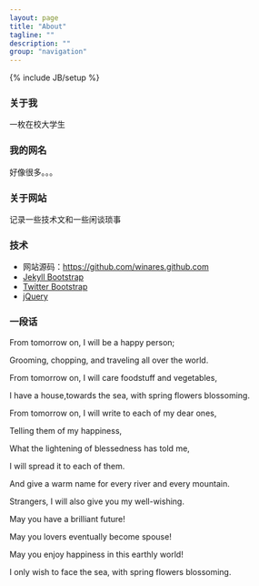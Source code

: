 ```yaml
---
layout: page
title: "About"
tagline: ""
description: ""
group: "navigation"
---
```

{% include JB/setup %}

### 关于我

一枚在校大学生 


### 我的网名

好像很多。。。


### 关于网站

记录一些技术文和一些闲谈琐事


### 技术

* 网站源码：<https://github.com/winares.github.com>
* [Jekyll Bootstrap][]
* [Twitter Bootstrap][]
* [jQuery][]


### 一段话

From tomorrow on, I will be a happy person;

Grooming, chopping, and traveling all over the world.

From tomorrow on, I will care foodstuff and vegetables,

I have a house,towards the sea, with spring flowers blossoming.

From tomorrow on, I will write to each of my dear ones,

Telling them of my happiness,

What the lightening of blessedness has told me,

I will spread it to each of them.

And give a warm name for every river and every mountain.

Strangers, I will also give you my well-wishing.

May you have a brilliant future!

May you lovers eventually become spouse!

May you enjoy happiness in this earthly world!

I only wish to face the sea, with spring flowers blossoming.

[Jekyll Bootstrap]: http://jekyllbootstrap.com "The Definitive Jekyll Blogging Framework"
[Twitter Bootstrap]: http://twitter.github.com/bootstrap/
[jQuery]: http://jquery.com
